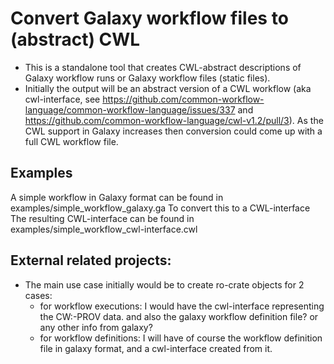 # Convert Galaxy workflow files to (abstract) CWL

- This is a standalone tool that creates CWL-abstract descriptions of Galaxy workflow runs or Galaxy workflow files (static files). 
- Initially the output will be an abstract version of a CWL workflow (aka cwl-interface, see https://github.com/common-workflow-language/common-workflow-language/issues/337 and https://github.com/common-workflow-language/cwl-v1.2/pull/3). As the CWL support in Galaxy increases then conversion could come up with a full CWL workflow file.


## Examples
A simple workflow in Galaxy format can be found in examples/simple_workflow_galaxy.ga
To convert this to a CWL-interface 
The resulting CWL-interface can be found in examples/simple_workflow_cwl-interface.cwl

## External related projects:
- The main use case initially would be to create ro-crate objects for 2 cases:
    - for workflow executions: I would have the cwl-interface representing the CW:-PROV data. and also the galaxy workflow definition file? or any other info from galaxy?
    - for workflow definitions: I will have of course the workflow definition file in galaxy format, and a cwl-interface created from it.


